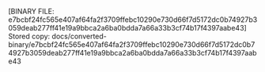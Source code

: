 [BINARY FILE: e7bcbf24fc565e407af64fa2f3709ffebc10290e730d66f7d5172dc0b74927b3059deab277ff41e19a9bbca2a6ba0bdda7a66a33b3cf74b17f4397aabe43]
Stored copy: docs/converted-binary/e7bcbf24fc565e407af64fa2f3709ffebc10290e730d66f7d5172dc0b74927b3059deab277ff41e19a9bbca2a6ba0bdda7a66a33b3cf74b17f4397aabe43
